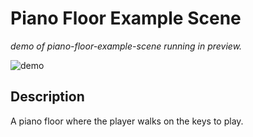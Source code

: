 # Piano Floor Example Scene 

_demo of piano-floor-example-scene running in preview._

![demo](https://github.com/decentraland-scenes/piano-floor-example-scene/blob/master/screenshots/piano-floor.gif)

## Description
A piano floor where the player walks on the keys to play.